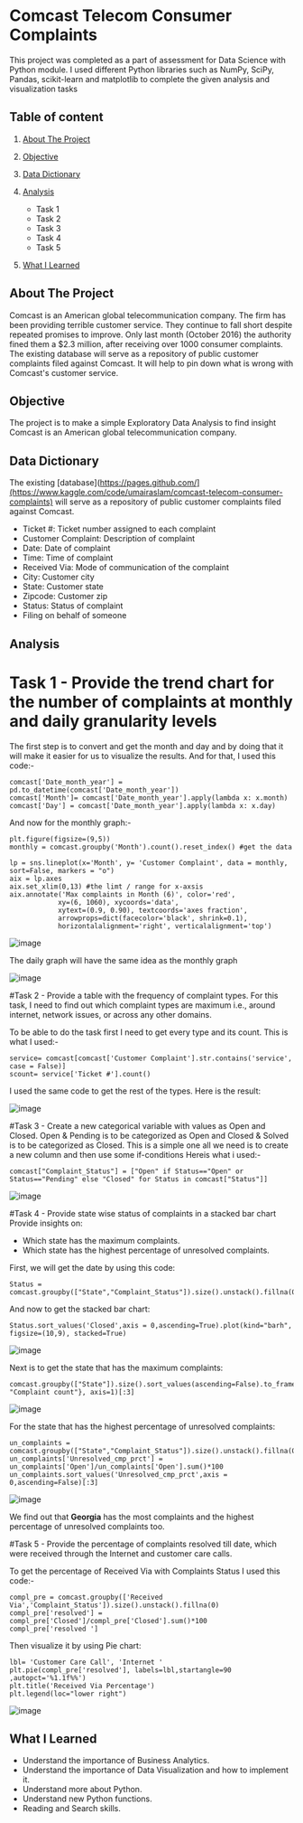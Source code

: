 # Comcast Telecom Consumer Complaints

This project was completed as a part of assessment for Data Science with Python module. I used different Python libraries such as NumPy, SciPy, Pandas, scikit-learn and matplotlib to complete the given analysis and visualization tasks

## Table of content

1. [About The Project](#About-The-Project)
2. [Objective](#Objective)
3. [Data Dictionary](#Data-Dictionary)
4. [Analysis](#Analysis)
    - Task 1
    - Task 2
    - Task 3
    - Task 4
    - Task 5
      
5. [What I Learned](#What-I-Learned)


## About The Project
Comcast is an American global telecommunication company. The firm has been providing terrible 
customer service. They continue to fall short despite repeated promises to improve. Only last month 
(October 2016) the authority fined them a $2.3 million, after receiving over 1000 consumer 
complaints. The existing database will serve as a repository of public customer complaints filed against Comcast. 
It will help to pin down what is wrong with Comcast's customer service. 

## Objective
The project is to make a simple Exploratory Data Analysis to find insight Comcast is an American global telecommunication company.

## Data Dictionary
The existing [database](https://pages.github.com/](https://www.kaggle.com/code/umairaslam/comcast-telecom-consumer-complaints) will serve as a repository of public customer complaints filed against Comcast.

* Ticket #: Ticket number assigned to each complaint
* Customer Complaint: Description of complaint
* Date: Date of complaint
* Time: Time of complaint
* Received Via: Mode of communication of the complaint
* City: Customer city
* State: Customer state
* Zipcode: Customer zip
* Status: Status of complaint
* Filing on behalf of someone

## Analysis
# Task 1 - Provide the trend chart for the number of complaints at monthly and daily granularity levels
 The first step is to convert and get the month and day and by doing that it will make it easier for us to visualize the results.
 And for that, I used this code:-
```
comcast['Date_month_year'] = pd.to_datetime(comcast['Date_month_year']) 
comcast['Month']= comcast['Date_month_year'].apply(lambda x: x.month) 
comcast['Day'] = comcast['Date_month_year'].apply(lambda x: x.day)

```
And now for the monthly graph:-

```
plt.figure(figsize=(9,5))
monthly = comcast.groupby('Month').count().reset_index() #get the data

lp = sns.lineplot(x='Month', y= 'Customer Complaint', data = monthly, sort=False, markers = "o")
aix = lp.axes
aix.set_xlim(0,13) #the limt / range for x-axsis 
aix.annotate('Max complaints in Month (6)', color='red',
            xy=(6, 1060), xycoords='data',
            xytext=(0.9, 0.90), textcoords='axes fraction',
            arrowprops=dict(facecolor='black', shrink=0.1),
            horizontalalignment='right', verticalalignment='top')
```
![image](https://github.com/user-attachments/assets/4778a9ba-00b4-4e89-84a1-13b2e233027f)

The daily graph will have the same idea as the monthly graph

![image](https://github.com/user-attachments/assets/867be016-619e-4ef2-bc6c-72364a5831db)

#Task 2 - Provide a table with the frequency of complaint types. 
For this task, I need to find out which complaint types are maximum i.e., around internet, network issues, or across any other 
domains. 

To be able to do the task first I need to get every type and its count.
This is what I used:-
```
service= comcast[comcast['Customer Complaint'].str.contains('service', case = False)]   
scount= service['Ticket #'].count()

```
I used the same code to get the rest of the types.
Here is the result:

![image](https://github.com/user-attachments/assets/e505b765-a989-4f5c-a290-a1ea11be2ff2)

#Task 3 -  Create a new categorical variable with values as Open and Closed. Open & Pending is to be categorized as Open and Closed & Solved is to be categorized as Closed. 
This is a simple one all we need is to create a new column and then use some if-conditions
Hereis  what i used:-
```
comcast["Complaint_Status"] = ["Open" if Status=="Open" or Status=="Pending" else "Closed" for Status in comcast["Status"]]

```
![image](https://github.com/user-attachments/assets/08f2af91-4737-4abf-ba08-05033b13fdda)

#Task 4 - Provide state wise status of complaints in a stacked bar chart
Provide insights on: 
  - Which state has the maximum complaints.
  - Which state has the highest percentage of unresolved complaints.

First, we will get the date by using this code:
```
Status = comcast.groupby(["State","Complaint_Status"]).size().unstack().fillna(0)

```
And now to get the stacked bar chart:
```
Status.sort_values('Closed',axis = 0,ascending=True).plot(kind="barh", figsize=(10,9), stacked=True)

```
![image](https://github.com/user-attachments/assets/efd3514d-ff03-456f-ad4c-a54f7e82c52d)

Next is to get the state that has the maximum complaints:
```
comcast.groupby(["State"]).size().sort_values(ascending=False).to_frame().rename({0: "Complaint count"}, axis=1)[:3]
```
![image](https://github.com/user-attachments/assets/edc0cf40-665f-4d3d-891c-3e3c3a6b53c2)

For the state that has the highest percentage of unresolved complaints:

```
un_complaints = comcast.groupby(["State","Complaint_Status"]).size().unstack().fillna(0)
un_complaints['Unresolved_cmp_prct'] = un_complaints['Open']/un_complaints['Open'].sum()*100
un_complaints.sort_values('Unresolved_cmp_prct',axis = 0,ascending=False)[:3]

```

![image](https://github.com/user-attachments/assets/78be8c70-ef8d-459a-a647-4081f128b617)


We find out that **Georgia** has the most complaints and the highest percentage of unresolved complaints too.

#Task 5 -  Provide the percentage of complaints resolved till date, which were received through the Internet and customer care calls.

To get the percentage of Received Via with Complaints Status I used this code:-
```
compl_pre = comcast.groupby(['Received Via','Complaint_Status']).size().unstack().fillna(0)
compl_pre['resolved'] = compl_pre['Closed']/compl_pre['Closed'].sum()*100
compl_pre['resolved ']

```

Then visualize it by using Pie chart:

```
lbl= 'Customer Care Call', 'Internet ' 
plt.pie(compl_pre['resolved'], labels=lbl,startangle=90 ,autopct='%1.1f%%')
plt.title('Received Via Percentage')
plt.legend(loc="lower right")

```

![image](https://github.com/user-attachments/assets/a2f44eb9-458c-4f58-8648-b0146428da9f)

## What I Learned
- Understand the importance of Business Analytics.
- Understand the importance of Data Visualization and how to implement it.
- Understand more about Python.
- Understand new Python functions.
- Reading and Search skills.


